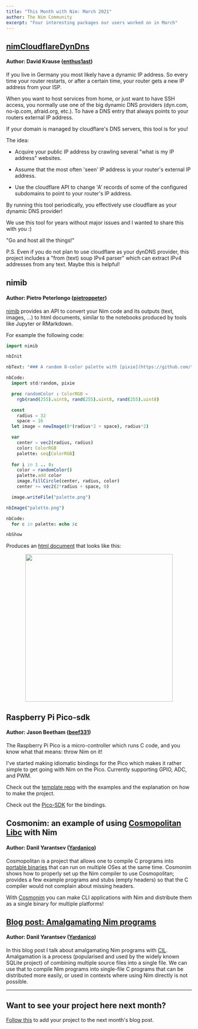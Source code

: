 ```yaml
---
title: "This Month with Nim: March 2021"
author: The Nim Community
excerpt: "Four interesting packages our users worked on in March"
---
```



## [nimCloudflareDynDns](https://github.com/enthus1ast/nimCloudflareDynDns)

#### Author: David Krause ([enthus1ast](https://github.com/enthus1ast/))

If you live in Germany you most likely have a dynamic IP address.
So every time your router restarts, or after a certain time, your router gets a
new IP address from your ISP.

When you want to host services from home, or just want to have SSH access,
you normally use one of the big dynamic DNS providers (dyn.com, no-ip.com, afraid.org, etc.).
To have a DNS entry that always points to your routers external IP address.

If your domain is managed by cloudflare's DNS servers, this tool is for you!

The idea:

- Acquire your public IP address by crawling several "what is my IP address" websites.

- Assume that the most often 'seen' IP address is your router's external IP address.

- Use the cloudflare API to change 'A' records of some of the configured subdomains
  to point to your router's IP address.

By running this tool periodically, you effectively use cloudflare as your dynamic
DNS provider!

We use this tool for years without major issues and I wanted to share this with you :)

"Go and host all the things!"

P.S. Even if you do not plan to use cloudflare as your dynDNS provider, this
project includes a "from (text) soup IPv4 parser" which can extract IPv4 addresses from any text.
Maybe this is helpful!



## nimib

#### Author: Pietro Peterlongo ([pietroppeter](https://github.com/pietroppeter/))

[nimib](https://github.com/pietroppeter/nimib) provides an API to convert your
Nim code and its outputs (text, images, ...) to html documents, similar to
the notebooks produced by tools like Jupyter or RMarkdown.

For example the following code:
```nim
import nimib

nbInit

nbText: "### A random 8-color palette with [pixie](https://github.com/treeform/pixie)"

nbCode:
  import std/random, pixie

  proc randomColor : ColorRGB =
    rgb(rand(255).uint8, rand(255).uint8, rand(255).uint8)

  const
    radius = 32
    space = 16
  let image = newImage(8*(radius*2 + space), radius*2)

  var
    center = vec2(radius, radius)
    color: ColorRGB
    palette: seq[ColorRGB]
  
  for i in 1 .. 8:
    color = randomColor()
    palette.add color
    image.fillCircle(center, radius, color)
    center += vec2(2*radius + space, 0)

  image.writeFile("palette.png")

nbImage("palette.png")

nbCode:
  for c in palette: echo $c

nbShow
```

Produces an [html document](https://pietroppeter.github.io/nblog/drafts/random_palette.html)
that looks like this:
<p style="text-align: center;">
  <img width="auto" height="400" src="{{ site.baseurl }}/assets/thismonthwithnim/2021-04/nimib.png">
</p>



## Raspberry Pi Pico-sdk

#### Author: Jason Beetham ([beef331](https://github.com/beef331/))

The Raspberry Pi Pico is a micro-controller which runs C code, and you know what
that means: throw Nim on it!

I've started making idiomatic bindings for the Pico which makes it rather simple
to get going with Nim on the Pico.
Currently supporting GPIO, ADC, and PWM.

Check out the [template repo](https://github.com/beef331/picotemplate) with
the examples and the explanation on how to make the project.

Check out the [Pico-SDK](https://github.com/beef331/picostdlib) for the bindings.



## Cosmonim: an example of using [Cosmopolitan Libc](https://justine.lol/cosmopolitan/index.html) with Nim

#### Author: Danil Yarantsev ([Yardanico](https://github.com/Yardanico))

Cosmopolitan is a project that allows one to compile C programs into
[portable binaries](https://justine.lol/ape.html) that can run on multiple OSes at the same time.
Cosmonim shows how to properly set up the Nim compiler to use Cosmopolitan;
provides a few example programs and stubs (empty headers) so that the C compiler
would not complain about missing headers.

With [Cosmonim](https://github.com/Yardanico/cosmonim) you can make CLI applications
with Nim and distribute them as a single binary for multiple platforms!



## [Blog post: Amalgamating Nim programs](https://zen.su/posts/amalgamating-nim-programs/)

#### Author: Danil Yarantsev ([Yardanico](https://github.com/Yardanico))

In this blog post I talk about amalgamating Nim programs with [CIL](https://github.com/cil-project/cil).
Amalgamation is a process (popularised and used by the widely known SQLite project)
of combining multiple source files into a single file.
We can use that to compile Nim programs into single-file C programs that can be
distributed more easily, or used in contexts where using Nim directly is not possible.


----

## Want to see your project here next month?

[Follow this](https://github.com/beef331/website) to add your project to the next month's blog post.
